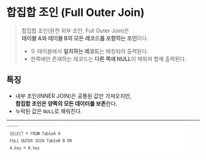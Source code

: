# 합집합 조인 (Full Outer Join)

> 합집합 조인(완전 외부 조인, Full Outer Join)은  
**테이블 A와 테이블 B의 모든 레코드를 포함하는 조인**이다.  
> - 두 테이블에서 **일치하는 레코드**는 매칭되어 출력된다.  
> - 한쪽에만 존재하는 레코드는 **다른 쪽에 NULL**이 채워져 함께 출력된다.  

## 특징
- 내부 조인(INNER JOIN)은 공통된 값만 가져오지만,  
  **합집합 조인은 양쪽의 모든 데이터를 보존**한다.  
- 누락된 값은 `NULL`로 채워진다.  
---
![alt text](./images/합집합%20조인.png)
